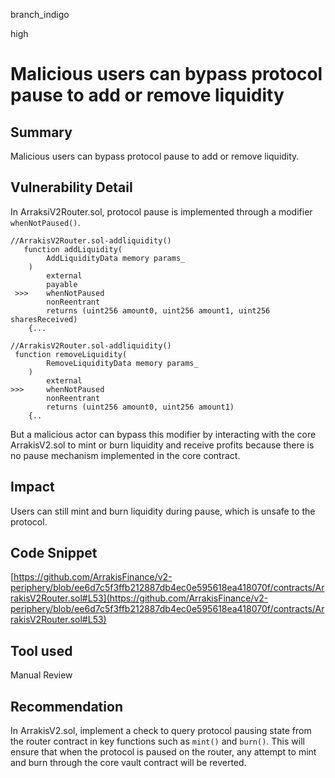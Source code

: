 branch_indigo

high

# Malicious users can bypass protocol pause to add or remove liquidity

## Summary
Malicious users can bypass protocol pause to add or remove liquidity.
## Vulnerability Detail
In ArraksiV2Router.sol, protocol pause is implemented through a modifier `whenNotPaused()`.
```solidity
//ArrakisV2Router.sol-addliquidity()
   function addLiquidity(
        AddLiquidityData memory params_
    )
        external
        payable
 >>>    whenNotPaused
        nonReentrant
        returns (uint256 amount0, uint256 amount1, uint256 sharesReceived)
    {...
```
```solidity
//ArrakisV2Router.sol-addliquidity()
 function removeLiquidity(
        RemoveLiquidityData memory params_
    )
        external
>>>     whenNotPaused
        nonReentrant
        returns (uint256 amount0, uint256 amount1)
    {..
```
But a malicious actor can bypass this modifier by interacting with the core ArrakisV2.sol to mint or burn liquidity and receive profits because there is no pause mechanism implemented in the core contract.
## Impact
Users can still mint and burn liquidity during pause, which is unsafe to the protocol.
## Code Snippet
[https://github.com/ArrakisFinance/v2-periphery/blob/ee6d7c5f3ffb212887db4ec0e595618ea418070f/contracts/ArrakisV2Router.sol#L53](https://github.com/ArrakisFinance/v2-periphery/blob/ee6d7c5f3ffb212887db4ec0e595618ea418070f/contracts/ArrakisV2Router.sol#L53)
## Tool used

Manual Review

## Recommendation
In ArrakisV2.sol, implement a check to query protocol pausing state from the router contract in key functions such as `mint()` and `burn()`. This will ensure that when the protocol is paused on the router, any attempt to mint and burn through the core vault contract will be reverted. 